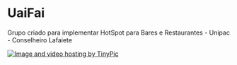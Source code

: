 # UaiFai
Grupo criado para implementar HotSpot para Bares e Restaurantes - Unipac - Conselheiro Lafaiete
 
<a href="http://pt-br.tinypic.com?ref=29fs6xf" target="_blank"><img src="http://i57.tinypic.com/29fs6xf.png" border="0" alt="Image and video hosting by TinyPic"></a>
